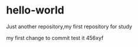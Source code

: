 # hello-world
Just another repository,my first repository for study

my first change to commit 
test it
456xyf
